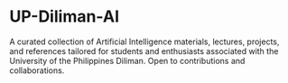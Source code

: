 # UP-Diliman-AI
A curated collection of Artificial Intelligence materials, lectures, projects, and references tailored for students and enthusiasts associated with the University of the Philippines Diliman. Open to contributions and collaborations.
